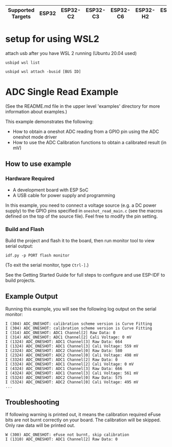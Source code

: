 | Supported Targets | ESP32 | ESP32-C2 | ESP32-C3 | ESP32-C6 | ESP32-H2 | ESP32-S2 | ESP32-S3 |
| ----------------- | ----- | -------- | -------- | -------- | -------- | -------- | -------- |

# setup for using WSL2
attach usb after you have WSL 2 running (Ubuntu 20.04 used) 
```
usbipd wsl list

usbipd wsl attach -busid [BUS ID] 
```

# ADC Single Read Example

(See the README.md file in the upper level 'examples' directory for more information about examples.)

This example demonstrates the following:

- How to obtain a oneshot ADC reading from a GPIO pin using the ADC oneshot mode driver
- How to use the ADC Calibration functions to obtain a calibrated result (in mV)

## How to use example

### Hardware Required

* A development board with ESP SoC
* A USB cable for power supply and programming

In this example, you need to connect a voltage source (e.g. a DC power supply) to the GPIO pins specified in `oneshot_read_main.c` (see the macros defined on the top of the source file). Feel free to modify the pin setting.

### Build and Flash

Build the project and flash it to the board, then run monitor tool to view serial output:

```
idf.py -p PORT flash monitor
```

(To exit the serial monitor, type ``Ctrl-]``.)

See the Getting Started Guide for full steps to configure and use ESP-IDF to build projects.

## Example Output

Running this example, you will see the following log output on the serial monitor:

```
I (304) ADC_ONESHOT: calibration scheme version is Curve Fitting
I (304) ADC_ONESHOT: calibration scheme version is Curve Fitting
I (314) ADC_ONESHOT: ADC1 Channel[2] Raw Data: 0
I (314) ADC_ONESHOT: ADC1 Channel[2] Cali Voltage: 0 mV
I (1324) ADC_ONESHOT: ADC1 Channel[3] Raw Data: 664
I (1324) ADC_ONESHOT: ADC1 Channel[3] Cali Voltage: 559 mV
I (2324) ADC_ONESHOT: ADC2 Channel[0] Raw Data: 580
I (2324) ADC_ONESHOT: ADC2 Channel[0] Cali Voltage: 498 mV
I (3324) ADC_ONESHOT: ADC1 Channel[2] Raw Data: 0
I (3324) ADC_ONESHOT: ADC1 Channel[2] Cali Voltage: 0 mV
I (4324) ADC_ONESHOT: ADC1 Channel[3] Raw Data: 666
I (4324) ADC_ONESHOT: ADC1 Channel[3] Cali Voltage: 561 mV
I (5324) ADC_ONESHOT: ADC2 Channel[0] Raw Data: 575
I (5324) ADC_ONESHOT: ADC2 Channel[0] Cali Voltage: 495 mV
...
```

## Troubleshooting

If following warning is printed out, it means the calibration required eFuse bits are not burnt correctly on your board. The calibration will be skipped. Only raw data will be printed out.
```
W (300) ADC_ONESHOT: eFuse not burnt, skip calibration
I (1310) ADC_ONESHOT: ADC1 Channel[2] Raw Data: 0
```